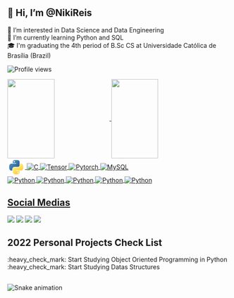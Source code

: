 ## 👋 Hi, I’m @NikiReis
<div> 👀 I’m interested in Data Science and Data Engineering </div>
<div> 🌱 I’m currently learning Python and SQL </div>
<div> 🎓 I'm graduating the 4th period of B.Sc CS at Universidade Católica de Brasília (Brazil) 

![Profile views](https://gpvc.arturio.dev/nikireis)
  

    
 </div>
  <a href="https://github.com/NikiReis">
  <img height="180em" align="center" width="46%" src="https://github-readme-stats.vercel.app/api?username=NikiReis&show_icons=true&theme=transparent&include_all_commits=true&count_private=true"/>
  <img height="180em" align="center" width="46%" src="https://github-readme-stats.vercel.app/api/top-langs/?username=NikiReis&layout=compact&langs_count=7&theme=transparent"/>
</div>

<div align="left">
<img align="center" alt="Python" height="40" width="40" src="https://raw.githubusercontent.com/devicons/devicon/master/icons/python/python-original.svg" >
<img align="center" alt="C" height="40" width="40" src="https://cdn.jsdelivr.net/gh/devicons/devicon/icons/c/c-original.svg" />
<img align="center" alt="Tensor" height="40" width="40"src="https://cdn.jsdelivr.net/gh/devicons/devicon/icons/tensorflow/tensorflow-original.svg" />
<img align="center" alt="Pytorch" height="40" width="40"src="https://cdn.jsdelivr.net/gh/devicons/devicon/icons/pytorch/pytorch-original.svg" />
<img align="center" alt="MySQL" height="70" width="70" src="https://cdn.jsdelivr.net/gh/devicons/devicon/icons/mysql/mysql-original-wordmark.svg" />

<div align="left">
<img align="center" alt="Python" height="40" width="40" src="https://cdn.jsdelivr.net/gh/devicons/devicon/icons/ubuntu/ubuntu-plain.svg" />
<img align="center" alt="Python" height="40" width="40" src="https://cdn.jsdelivr.net/gh/devicons/devicon/icons/windows8/windows8-original.svg" />
<img align="center" alt="Python" height="40" width="40" src="https://cdn.jsdelivr.net/gh/devicons/devicon/icons/vscode/vscode-original.svg" />
<img align="center" alt="Python" height="40" width="40" src="https://cdn.jsdelivr.net/gh/devicons/devicon/icons/git/git-original.svg" />
<img align="center" alt="Python" height="40" width="40" src="https://cdn.jsdelivr.net/gh/devicons/devicon/icons/googlecloud/googlecloud-original.svg" />


                                                                                      
                            
          
## Social Medias
<div> 
  <a href="https://www.instagram.com/linekreis/" target="_blank"><img src="https://img.shields.io/badge/-Instagram-%23E4405F?style=for-the-badge&logo=instagram&logoColor=white" target="_blank"></a>
  <a href = "mailto:linekreis@hotmail.com.com"><img src="https://img.shields.io/badge/Email-0078D4?style=for-the-badge&logo=microsoft-outlook&logoColor=white" target="_blank"></a>
  <a href="https://www.linkedin.com/in/linekreis/" target="_blank"><img src="https://img.shields.io/badge/-LinkedIn-%230077B5?style=for-the-badge&logo=linkedin&logoColor=white" target="_blank"></a>
  <a href="https://open.spotify.com/user/linekerreis12"><img src="https://img.shields.io/badge/Spotify-1ED760?style=for-the-badge&logo=spotify&logoColor=white"taget="_blank"></a>
</div>

## 2022 Personal Projects Check List 
<div>:heavy_check_mark: Start Studying Object Oriented Programming in Python</div> 
<div>:heavy_check_mark: Start Studying Datas Structures</div>


##
![Snake animation](https://github.com/nikireis/nikireis/blob/output/github-contribution-grid-snake.svg)
